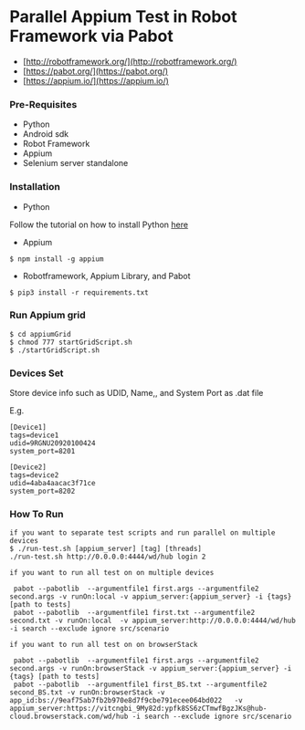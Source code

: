 # Parallel Appium Test in Robot Framework via Pabot
- [http://robotframework.org/](http://robotframework.org/)
- [https://pabot.org/](https://pabot.org/)
- [https://appium.io/](https://appium.io/)

### Pre-Requisites
* Python
* Android sdk
* Robot Framework
* Appium 
* Selenium server standalone

### Installation
- Python

Follow the tutorial on how to install Python [here](https://realpython.com/installing-python/)

- Appium
```
$ npm install -g appium
```
- Robotframework, Appium Library, and Pabot
```
$ pip3 install -r requirements.txt
```
### Run Appium grid
```
$ cd appiumGrid
$ chmod 777 startGridScript.sh
$ ./startGridScript.sh

```


### Devices Set
Store device info such as UDID, Name,, and System Port as .dat file

E.g.

```
[Device1]
tags=device1
udid=9RGNU20920100424
system_port=8201

[Device2]
tags=device2
udid=4aba4aacac3f71ce
system_port=8202
```
### How To Run
```
if you want to separate test scripts and run parallel on multiple devices
$ ./run-test.sh [appium_server] [tag] [threads]
./run-test.sh http://0.0.0.0:4444/wd/hub login 2
```
```
if you want to run all test on on multiple devices

 pabot --pabotlib  --argumentfile1 first.args --argumentfile2 second.args -v runOn:local -v appium_server:{appium_server} -i {tags} [path to tests]
 pabot --pabotlib  --argumentfile1 first.txt --argumentfile2 second.txt -v runOn:local  -v appium_server:http://0.0.0.0:4444/wd/hub -i search --exclude ignore src/scenario
```
```
if you want to run all test on on browserStack

 pabot --pabotlib  --argumentfile1 first.args --argumentfile2 second.args -v runOn:browserStack -v appium_server:{appium_server} -i {tags} [path to tests]
 pabot --pabotlib  --argumentfile1 first_BS.txt --argumentfile2 second_BS.txt -v runOn:browserStack -v app_id:bs://9eaf75ab7fb2b970e8d7f9cbe791ecee064bd022   -v appium_server:https://vitcngbi_9My82d:ypfk8SS6zCTmwfBgzJKs@hub-cloud.browserstack.com/wd/hub -i search --exclude ignore src/scenario
```

